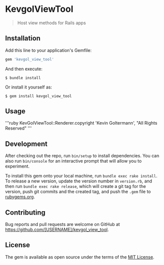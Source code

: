 # KevgolViewTool

> Host view methods for Rails apps

## Installation

Add this line to your application's Gemfile:

```ruby
gem 'kevgol_view_tool'
```

And then execute:

    $ bundle install

Or install it yourself as:

    $ gem install kevgol_view_tool

## Usage

'''ruby
KevGolViewTool::Renderer.copyright 'Kevin Goltermann', "All Rights Reserved"
'''

## Development

After checking out the repo, run `bin/setup` to install dependencies. You can also run `bin/console` for an interactive prompt that will allow you to experiment.

To install this gem onto your local machine, run `bundle exec rake install`. To release a new version, update the version number in `version.rb`, and then run `bundle exec rake release`, which will create a git tag for the version, push git commits and the created tag, and push the `.gem` file to [rubygems.org](https://rubygems.org).

## Contributing

Bug reports and pull requests are welcome on GitHub at https://github.com/[USERNAME]/kevgol_view_tool.

## License

The gem is available as open source under the terms of the [MIT License](https://opensource.org/licenses/MIT).
